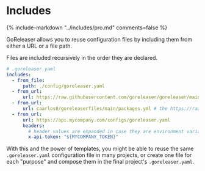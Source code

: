 # Includes

{% include-markdown "../includes/pro.md" comments=false %}

GoReleaser allows you to reuse configuration files by including them from either
a URL or a file path.

Files are included recursively in the order they are declared.

```yaml
# .goreleaser.yaml
includes:
  - from_file:
      path: ./config/goreleaser.yaml
  - from_url:
      url: https://raw.githubusercontent.com/goreleaser/goreleaser/main/.goreleaser.yaml
  - from_url:
      url: caarlos0/goreleaserfiles/main/packages.yml # the https://raw.githubusercontent.com/ prefix may be omitted
  - from_url:
      url: https://api.mycompany.com/configs/goreleaser.yaml
      headers:
        # header values are expanded in case they are environment variables
        x-api-token: "${MYCOMPANY_TOKEN}"
```

With this and the power of templates, you might be able to reuse the same
`.goreleaser.yaml` configuration file in many projects, or create one file for
each "purpose" and compose them in the final project's `.goreleaser.yaml`.
